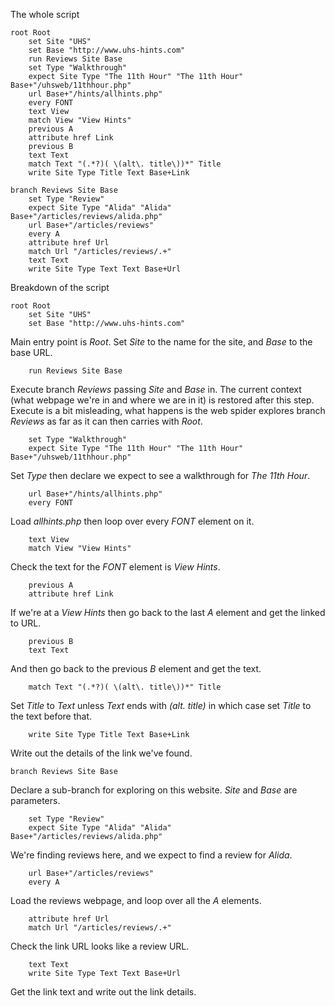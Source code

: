 The whole script

~~~
root Root
	set Site "UHS"
	set Base "http://www.uhs-hints.com"
	run Reviews Site Base
	set Type "Walkthrough"
	expect Site Type "The 11th Hour" "The 11th Hour" Base+"/uhsweb/11thhour.php"
	url Base+"/hints/allhints.php"
	every FONT
	text View
	match View "View Hints"
	previous A
	attribute href Link
	previous B
	text Text
	match Text "(.*?)( \(alt\. title\))*" Title
	write Site Type Title Text Base+Link

branch Reviews Site Base
	set Type "Review"
	expect Site Type "Alida" "Alida" Base+"/articles/reviews/alida.php"
	url Base+"/articles/reviews"
	every A
	attribute href Url
	match Url "/articles/reviews/.+"
	text Text
	write Site Type Text Text Base+Url
~~~

Breakdown of the script

~~~
root Root
	set Site "UHS"
	set Base "http://www.uhs-hints.com"
~~~

Main entry point is *Root*.  Set *Site* to the name for
	the site, and *Base* to the base URL.

~~~
	run Reviews Site Base
~~~

Execute branch *Reviews* passing *Site* and *Base* in.  The current
	context (what webpage we're in and where we are in it) is restored after
	this step.  Execute is a bit misleading, what happens is the web spider
	explores branch *Reviews* as far as it can then carries with *Root*.

~~~
	set Type "Walkthrough"
	expect Site Type "The 11th Hour" "The 11th Hour" Base+"/uhsweb/11thhour.php"
~~~

Set *Type* then declare we expect to see a walkthrough for *The 11th Hour*.

~~~
	url Base+"/hints/allhints.php"
	every FONT
~~~

Load *allhints.php* then loop over every *FONT* element on it.

~~~
	text View
	match View "View Hints"
~~~

Check the text for the *FONT* element is *View Hints*.

~~~
	previous A
	attribute href Link
~~~

If we're at a *View Hints* then go back to the last *A* element and get
the linked to URL.

~~~
	previous B
	text Text
~~~

And then go back to the previous *B* element and get the text.

~~~
	match Text "(.*?)( \(alt\. title\))*" Title
~~~

Set *Title* to *Text* unless *Text* ends with *(alt. title)*
	in which case set *Title* to the text before that.

~~~
	write Site Type Title Text Base+Link
~~~

Write out the details of the link we've found.

~~~
branch Reviews Site Base
~~~

Declare a sub-branch for exploring on this website.  *Site* and *Base* are parameters.

~~~
	set Type "Review"
	expect Site Type "Alida" "Alida" Base+"/articles/reviews/alida.php"
~~~

We're finding reviews here, and we expect to find a review for *Alida*.

~~~
	url Base+"/articles/reviews"
	every A
~~~

Load the reviews webpage, and loop over all the *A* elements.

~~~
	attribute href Url
	match Url "/articles/reviews/.+"
~~~

Check the link URL looks like a review URL.

~~~
	text Text
	write Site Type Text Text Base+Url
~~~

Get the link text and write out the link details.
